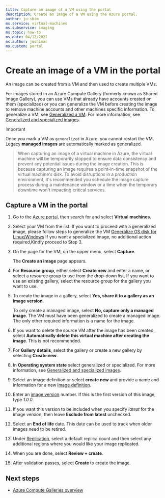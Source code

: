 ```yaml
---
title: Capture an image of a VM using the portal
description: Create an image of a VM using the Azure portal.
author: ju-shim
ms.service: virtual-machines
ms.subservice: imaging
ms.topic: how-to
ms.date: 04/12/2022
ms.author: jushiman
ms.custom: portal
---
```

# Create an image of a VM in the portal

An image can be created from a VM and then used to create multiple VMs.

For images stored in an Azure Compute Gallery (formerly known as Shared Image Gallery), you can use VMs that already have accounts created on them (specialized) or you can generalize the VM before creating the image to remove machine accounts and other machines specific information. To generalize a VM, see [Generalized a VM](generalize.md). For more information, see [Generalized and specialized images](shared-image-galleries.md#generalized-and-specialized-images).

> [!IMPORTANT]
> Once you mark a VM as `generalized` in Azure, you cannot restart the VM. Legacy **managed images** are automatically marked as generalized.
> > When capturing an image of a virtual machine in Azure, the virtual machine will be temporarily stopped to ensure data consistency and prevent any potential issues during the image creation. This is because capturing an image requires a point-in-time snapshot of the virtual machine's disk.
> To avoid disruptions in a production environment, it's recommended you schedule the image capture process during a maintenance window or a time when the temporary downtime won't impacting critical services.


## Capture a VM in the portal 

1. Go to the [Azure portal](https://portal.azure.com), then search for and select **Virtual machines**.

2. Select your VM from the list.
   If you want to proceed with a generalized image, please follow steps to generalize the VM [Generalize OS disk for Linux/Windows](https://learn.microsoft.com/azure/virtual-machines/generalize)
   If you want a specialized image, no additional action required,Kindly proceed to Step 3.
3. On the page for the VM, on the upper menu, select **Capture**.

   The **Create an image** page appears.

4. For **Resource group**, either select **Create new** and enter a name, or select a resource group to use from the drop-down list. If you want to use an existing gallery, select the resource group for the gallery you want to use.

5. To create the image in a gallery, select **Yes, share it to a gallery as an image version**.
    
   To only create a managed image, select **No, capture only a managed image**. The VM must have been generalized to create a managed image. The only other required information is a name for the image.

6. If you want to delete the source VM after the image has been created, select **Automatically delete this virtual machine after creating the image**. This is not recommended.

7. For **Gallery details**, select the gallery or create a new gallery by selecting **Create new**.

8. In **Operating system state** select generalized or specialized. For more information, see [Generalized and specialized images](shared-image-galleries.md#generalized-and-specialized-images). 
 
9. Select an image definition or select **create new** and provide a name and information for a new [Image definition](shared-image-galleries.md#image-definitions).

10. Enter an [image version](shared-image-galleries.md#image-versions) number. If this is the first version of this image, type *1.0.0*.

11. If you want this version to be included when you specify *latest* for the image version, then leave **Exclude from latest** unchecked.

12. Select an **End of life** date. This date can be used to track when older images need to be retired.

13. Under [Replication](azure-compute-gallery.md#replication), select a default replica count and then select any additional regions where you would like your image replicated.

14. When you are done, select **Review + create**.

15. After validation passes, select **Create** to create the image.



## Next steps

- [Azure Compute Galleries overview](shared-image-galleries.md)
